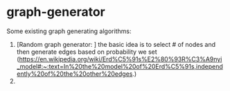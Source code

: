 # graph-generator


Some existing graph generating algorithms:
1. [Random graph generator: ] the basic idea is to select # of nodes and then generate edges based on probability we set (https://en.wikipedia.org/wiki/Erd%C5%91s%E2%80%93R%C3%A9nyi_model#:~:text=In%20the%20model%20of%20Erd%C5%91s,independently%20of%20the%20other%20edges.)
2. 
